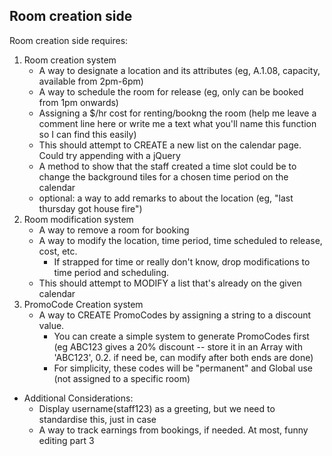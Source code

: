 ## Room creation side
Room creation side requires:
1. Room creation system
    * A way to designate a location and its attributes (eg, A.1.08, capacity, available from 2pm-6pm)
    * A way to schedule the room for release (eg, only can be booked from 1pm onwards)
    * Assigning a $/hr cost for renting/bookng the room (help me leave a comment line here or write me a text what you'll name this function so I can find this easily)
    * This should attempt to CREATE a new list on the calendar page. Could try appending with a jQuery
    * A method to show that the staff created a time slot could be to change the background tiles for a chosen time period on the calendar
    * optional: a way to add remarks to about the location (eg, "last thursday got house fire")
2. Room modification system
    * A way to remove a room for booking
    * A way to modify the location, time period, time scheduled to release, cost, etc.
        * If strapped for time or really don't know, drop modifications to time period and scheduling.
    * This should attempt to MODIFY a list that's already on the given calendar
3. PromoCode Creation system
    * A way to CREATE PromoCodes by assigning a string to a discount value. 
        * You can create a simple system to generate PromoCodes first (eg ABC123 gives a 20% discount -- store it in an Array with 'ABC123', 0.2. if need be, can modify after both ends are done)
        * For simplicity, these codes will be "permanent" and Global use (not assigned to a specific room)
* Additional Considerations:
    * Display username(staff123) as a greeting, but we need to standardise this, just in case
    * A way to track earnings from bookings, if needed. At most, funny editing part 3
